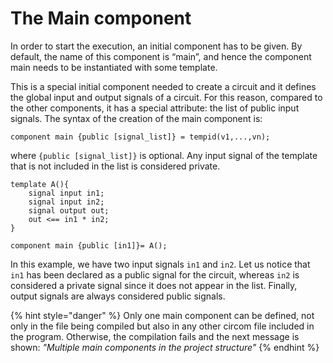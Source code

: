 # The Main component

In order to start the execution, an initial component has to be given. By default, the name of this component is “main”, and hence the component main needs to be instantiated with some template.

This is a special initial component needed to create a circuit and it defines the global input and output signals of a circuit. For this reason, compared to the other components, it has a special attribute: the list of public input signals. The syntax of the creation of the main component is:

```text
component main {public [signal_list]} = tempid(v1,...,vn);
```

where `{public [signal_list]}` is optional. Any input signal of the template that is not included in the list is considered private. 

```text
template A(){
    signal input in1;
    signal input in2;
    signal output out;
    out <== in1 * in2;
}

component main {public [in1]}= A();
```

In this example, we have two input signals `in1` and `in2`. Let us notice that `in1` has been declared as a public signal for the circuit, whereas `in2` is considered a private signal since it does not appear in the list. Finally, output signals are always considered public signals.

{% hint style="danger" %}
Only one main component can be defined, not only in the file being compiled but also in any other circom file included in the program. Otherwise, the compilation fails and the next message is shown: _"Multiple main components in the project structure"_
{% endhint %}


